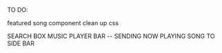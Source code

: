 TO DO:

featured song component
clean up css

SEARCH BOX
MUSIC PLAYER BAR -- SENDING NOW PLAYING SONG TO SIDE BAR



